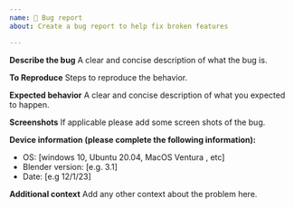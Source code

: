 ```yaml
---
name: 🐛 Bug report
about: Create a bug report to help fix broken features

---
```


**Describe the bug**
A clear and concise description of what the bug is.

**To Reproduce**
Steps to reproduce the behavior. 

**Expected behavior**
A clear and concise description of what you expected to happen.

**Screenshots**
If applicable please add some screen shots of the bug.


**Device information (please complete the following information):**
 - OS: [windows 10, Ubuntu 20.04, MacOS Ventura , etc]
 - Blender version: [e.g. 3.1]
 - Date: [e.g 12/1/23]

**Additional context**
Add any other context about the problem here.
